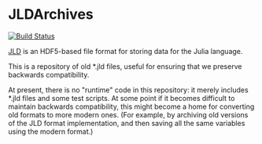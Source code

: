 # JLDArchives

[![Build Status](https://travis-ci.org/timholy/JLDArchives.jl.svg?branch=master)](https://travis-ci.org/timholy/JLDArchives.jl)

[JLD](https://github.com/timholy/HDF5.jl) is an HDF5-based file format for storing data for the Julia language.

This is a repository of old *.jld files, useful for ensuring that we preserve backwards compatibility.

At present, there is no "runtime" code in this repository: it merely includes *.jld files and some test scripts.
At some point if it becomes difficult to maintain backwards compatibility, this might become a home
for converting old formats to more modern ones.
(For example, by archiving old versions of the JLD format implementation, and then saving all the same
variables using the modern format.)
